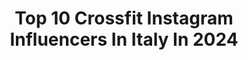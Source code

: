 ---
title: Top 10 Crossfit Instagram Influencers In Italy In 2024
description: >-
  Find top crossfit Instagram influencers in Italy in 2024. Most popular hashtags: #love #crossfit #body #outfit.
platform: Instagram
hits: 107
text_top: Analyze the most popular Instagram profiles on inBeat.
text_bottom: Our database aggregates 107 Instagram influencers like this in Italy for you to work with.
profiles:
  - username: "antea111"
    fullname: >-
      Antea Longo
    bio: >-
      CrossFit . Mom . Box owner 📍2021 Fittest in Italy 🇮🇹 📍 CrossFit L-3 Trainer 📍 @crossfit_ffa 🇮🇹 • ⬇️ all the codes⬇️
    location: "Italy"
    followers: 16236
    engagement: 189
    commentsToLikes: 0.021589
    id: ck5c5u5i345mt0i11bbtsmxay
    verified: false
    hashtags: "#crossfit, #crossfitgames, #sport, #crossfitffa"
  - username: "andrea.belussi"
    fullname: >-
      Andrea Belu Belussi
    bio: >-
      Wine&Food🍾🥩 | CrossFit🏋🏻‍♂️| Travel🌍 💪🏻@gjav_goperformance -10% ➡️ BELU10
    location: "Italy"
    followers: 14885
    engagement: 228
    commentsToLikes: 0.017103
    id: ck55p409l9r8b0i11ndmetjwd
    verified: false
    hashtags: "#holiday, #foods, #photooftheday, #eat"
  - username: "nickynellow"
    fullname: >-
      Nikola Mičková
    bio: >-
      CROSSFIT GIRL @nickynellow.cz 🐰 @playboyczechrepublic ᴄᴏᴠᴇʀ ɢɪʀʟ 11/2020 ▪ ꜰɪᴛɴᴇꜱꜱ ᴛʀᴀɪɴᴇʀ ʟɪᴄᴇɴꜱᴇ ʙ 📖 ᴇ-ʙᴏᴏᴋ: ᴢᴀᴅᴇČᴇᴋ + ɴᴏʜʏ, ʙŘɪᴄʜᴏ ɪ, ɪɪ, ꜰᴜʟʟ ʙᴏᴅʏ
    location: "Italy"
    followers: 132726
    engagement: 76
    commentsToLikes: 0.067524
    id: ck6u996crw7570j71whf5lrd2
    verified: false
    hashtags: "#bride, #loveit, #love, #style"
  - username: "alessiam__m"
    fullname: >-
      ᗩᒪᙓSSIᗩ ♥️ 𝒯𝑜𝓇𝒾𝓃𝑜-𝒪𝓁𝒷𝒾𝒶 🖤
    bio: >-
      🦋𝙸 𝚕𝚘𝚟𝚎 𝚙𝚑𝚘𝚝𝚘𝚐𝚛𝚊𝚙𝚑𝚢🦋 • business consultant• 🐩🐩🐩 • Torino - Olbia • Love SARDINIA•♥️💙 • F.V.C.G. ⚽️ CROSSFIT •💃🏻🎾
    location: "Italy"
    followers: 5569
    engagement: 1449
    commentsToLikes: 0.069761
    id: ckf5lxaczrede0j23ki7nmwtl
    verified: false
    hashtags: "#sardegna, #turin, #torino, #summer"
  - username: "marlensitzia"
    fullname: >-
      Marlen
    bio: >-
      🇮🇹 @crossfittorino ♡ 🏋🏻‍♀️🤸🏻‍♀️🧘🏻‍♀️
    location: "Italy"
    followers: 10312
    engagement: 1085
    commentsToLikes: 0.026497
    id: ck6txdrerx8xv0j718cl2wa9l
    verified: false
    hashtags: "#flexibility, #covid2020, #crossfitlife, #bodytransformation"
  - username: "enx_o"
    fullname: >-
      Vincenzo
    bio: >-
      🔸Chemist 📌Napoli/Saronno🇮🇹 🔹Brand Ambassador - Team Leader 🔹Gym addicted - Crossfit
    location: "Italy"
    followers: 20268
    engagement: 593
    commentsToLikes: 0.044444
    id: ckap7a67lj7300i78ksz9oxub
    verified: false
    hashtags: "#castles, #happiness, #igernapoli, #campaniadavivere"
  - username: "lorussofa"
    fullname: >-
      Fabio
    bio: >-
      Italy 🇮🇹 Puglia 🏖 Crossfit lover🏋️ 🎓 Business administration Talk about me @lorussofaremark
    location: "Italy"
    followers: 75399
    engagement: 194
    commentsToLikes: 0.022210
    id: ck5zk5e1viuhb0i144lam1g15
    verified: false
    hashtags: "#holiday, #italy, #summervibes, #summer2020"
  - username: "karel_losenicky"
    fullname: >-
      Karel Losenicky
    bio: >-
      fashion sport and animal lover rapresened by @productionlink_photographers muay-thai @degymmuaythai_degym2.0 crossfit @milanimalcom
    location: "Italy"
    followers: 19293
    engagement: 294
    commentsToLikes: 0.108696
    id: ck0u0q1g3ujhk0i19moi0gsei
    verified: false
    hashtags: "#beauty, #flawless, #adv, #sea"
  - username: "filippazzonoemi"
    fullname: >-
      Noemi Filippazzo
    bio: >-
      🏋🏽‍♀️Weightlifting Athlete 🤸🏽‍♀️Gymnastics coach #fgi #crossfit 🎓Scienze delle attività motorie 💍❤️ @gianluca_stitzer #mammadiPriamo🍼💙
    location: "Italy"
    followers: 4627
    engagement: 1293
    commentsToLikes: 0.046739
    id: ck5pyfpkjvsme0i11dxoh8tvx
    verified: false
    hashtags: "#weightlifting, #nationalteam, #strappo, #fipe"
  - username: "rach_goldenberg"
    fullname: >-
      Rachel (Goldenberg) Reichanek
    bio: >-
      Owner/Head coach @crossfitparallax “Gymnastics by Goldenberg” @imbuilt code Rachel1010 @iloveanti code Rachel10 @grytfitness code Rach15
    location: "Italy"
    followers: 23242
    engagement: 267
    commentsToLikes: 0.027411
    id: ck5bzouwqrkht0i111mhwuamj
    verified: false
    hashtags: "#imbuilt, #bgirl, #builtbar, #soundon"
---